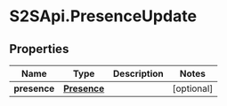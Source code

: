 # S2SApi.PresenceUpdate

## Properties

Name | Type | Description | Notes
------------ | ------------- | ------------- | -------------
**presence** | [**Presence**](Presence.md) |  | [optional] 


